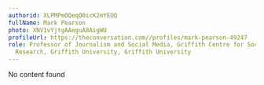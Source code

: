 ```yaml
---
authorid: XLPMPmOQeqO0icK2mYEUQ
fullName: Mark Pearson
photo: XNV1vYjtgAAeguA8AigWU
profileUrl: https://theconversation.com//profiles/mark-pearson-49247
role: Professor of Journalism and Social Media, Griffith Centre for Social and Cultural
  Research, Griffith University, Griffith University
---
```

No content found